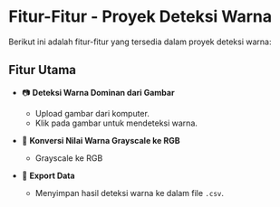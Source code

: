 # Fitur-Fitur - Proyek Deteksi Warna

Berikut ini adalah fitur-fitur yang tersedia dalam proyek deteksi warna:

## Fitur Utama

- 📷 **Deteksi Warna Dominan dari Gambar**
  - Upload gambar dari komputer.
  - Klik pada gambar untuk mendeteksi warna.

- 🎨 **Konversi Nilai Warna Grayscale ke RGB**
  - Grayscale ke RGB

- 📄 **Export Data**
  - Menyimpan hasil deteksi warna ke dalam file `.csv`.


